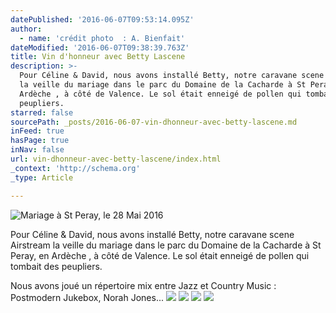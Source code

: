 ```yaml
---
datePublished: '2016-06-07T09:53:14.095Z'
author:
  - name: 'crédit photo  : A. Bienfait'
dateModified: '2016-06-07T09:38:39.763Z'
title: Vin d'honneur avec Betty Lascene
description: >-
  Pour Céline & David, nous avons installé Betty, notre caravane scene Airstream
  la veille du mariage dans le parc du Domaine de la Cacharde à St Peray, en
  Ardèche , à côté de Valence. Le sol était enneigé de pollen qui tombait des
  peupliers.
starred: false
sourcePath: _posts/2016-06-07-vin-dhonneur-avec-betty-lascene.md
inFeed: true
hasPage: true
inNav: false
url: vin-dhonneur-avec-betty-lascene/index.html
_context: 'http://schema.org'
_type: Article

---
```

![Mariage à St Peray, le 28 Mai 2016](https://the-grid-user-content.s3-us-west-2.amazonaws.com/2b7885d8-dfd1-46a1-8647-fc5c553d3478.jpg)

Pour Céline & David, nous avons installé Betty, notre caravane scene Airstream la veille du mariage dans le parc du Domaine de la Cacharde à St Peray, en Ardèche , à côté de Valence. Le sol était enneigé de pollen qui tombait des peupliers.

Nous avons joué un répertoire mix entre Jazz et Country Music : Postmodern Jukebox, Norah Jones...
![](https://the-grid-user-content.s3-us-west-2.amazonaws.com/c67790f3-b76e-4191-a931-49f0c14322ee.jpg)
![](https://the-grid-user-content.s3-us-west-2.amazonaws.com/c1eb9bd5-10bb-4eaf-8a59-70a1770a971a.jpg)
![](https://the-grid-user-content.s3-us-west-2.amazonaws.com/6e59f281-4890-45f4-b003-eb6b2faca047.jpg)
![](https://the-grid-user-content.s3-us-west-2.amazonaws.com/431e2f70-3549-415f-a656-c90d48ff4cfa.jpg)